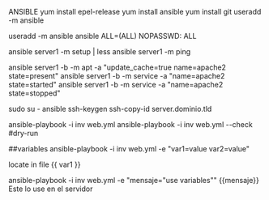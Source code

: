 ANSIBLE
yum install epel-release
yum install ansible
yum install git
useradd -m ansible

useradd -m ansible
ansible ALL=(ALL) NOPASSWD: ALL

ansible server1 -m setup | less
ansible server1 -m ping

ansible server1 -b -m apt -a "update_cache=true name=apache2 state=present"
ansible server1 -b -m service -a "name=apache2 state=started"
ansible server1 -b -m service -a "name=apache2 state=stopped"

sudo su - ansible 
ssh-keygen
ssh-copy-id server.dominio.tld

ansible-playbook -i inv web.yml
ansible-playbook -i inv web.yml --check #dry-run

##variables
ansible-playbook -i inv web.yml -e "var1=value var2=value"

locate in file {{ var1 }}

ansible-playbook -i inv web.yml -e "mensaje=\"use variables\""
{{mensaje}} Este lo use en el servidor

